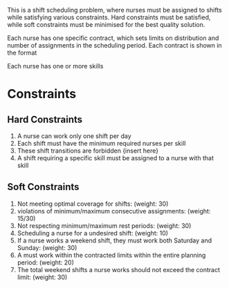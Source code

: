 This is a shift scheduling problem, where nurses must be assigned to shifts while satisfying various constraints. Hard constraints must be satisfied, while soft constraints must be minimised for the best quality solution.

Each nurse has one specific contract, which sets limits on distribution and number of assignments in the scheduling period.
Each contract is shown in the format

Each nurse has one or more skills


# Constraints
## Hard Constraints
1. A nurse can work only one shift per day
2. Each shift must have the minimum required nurses per skill
3. These shift transitions are forbidden {insert here}
4. A shift requiring a specific skill must be assigned to a nurse with that skill


## Soft Constraints
1. Not meeting optimal coverage for shifts: (weight: 30)
2. violations of minimum/maximum consecutive assignments: (weight: 15/30)
3. Not respecting minimum/maximum rest periods: (weight: 30)
4. Scheduling a nurse for a undesired shift: (weight: 10)
5. If a nurse works a weekend shift, they must work both Saturday and Sunday: (weight: 30)
6. A must work within the contracted limits within the entire planning period: (weight: 20)
7. The total weekend shifts a nurse works should not exceed the contract limit: (weight: 30)